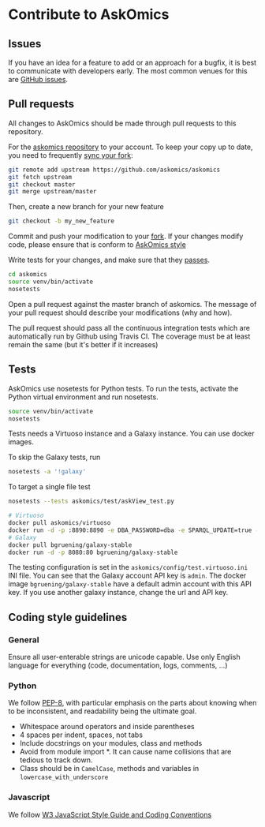 # Contribute to AskOmics

## Issues

If you have an idea for a feature to add or an approach for a bugfix, it is best to communicate with developers early. The most common venues for this are [GitHub issues](https://github.com/askomics/askomics/issues/).

## Pull requests

All changes to AskOmics should be made through pull requests to this repository.

For the [askomics repository](https://github.com/askomics/askomics) to your account. To keep your copy up to date, you need to frequently [sync your fork](https://help.github.com/articles/syncing-a-fork/):

```bash
git remote add upstream https://github.com/askomics/askomics
git fetch upstream
git checkout master
git merge upstream/master
```

Then, create a new branch for your new feature

```bash
git checkout -b my_new_feature
```

Commit and push your modification to your [fork](https://help.github.com/articles/pushing-to-a-remote/). If your changes modify code, please ensure that is conform to [AskOmics style](#coding-style-guidlines)

Write tests for your changes, and make sure that they [passes](#tests).

```bash
cd askomics
source venv/bin/activate
nosetests
```

Open a pull request against the master branch of askomics. The message of your pull request should describe your modifications (why and how).

The pull request should pass all the continuous integration tests which are automatically run by Github using Travis CI. The coverage must be at least remain the same (but it's better if it increases)

## Tests

AskOmics use nosetests for Python tests. To run the tests, activate the Python virtual environment and run nosetests.

```bash
source venv/bin/activate
nosetests
```

Tests needs a Virtuoso instance and a Galaxy instance. You can use docker images.

To skip the Galaxy tests, run

```bash
nosetests -a '!galaxy'
```

To target a single file test

```bash
nosetests --tests askomics/test/askView_test.py
```

```bash
# Virtuoso
docker pull askomics/virtuoso
docker run -d -p :8890:8890 -e DBA_PASSWORD=dba -e SPARQL_UPDATE=true -e DEFAULT_GRAPH=http://localhost:8890/DAV --net="host" -t tenforce/virtuoso
# Galaxy
docker pull bgruening/galaxy-stable
docker run -d -p 8080:80 bgruening/galaxy-stable
```

The testing configuration is set in the `askomics/config/test.virtuoso.ini` INI file. You can see that the Galaxy account API key is `admin`. The docker image `bgruening/galaxy-stable` have a default admin account with this API key. If you use another galaxy instance, change the url and API key.

## Coding style guidelines

### General

Ensure all user-enterable strings are unicode capable. Use only English language for everything (code, documentation, logs, comments, ...)

### Python

We follow [PEP-8](https://www.python.org/dev/peps/pep-0008/), with particular emphasis on the parts about knowing when to be inconsistent, and readability being the ultimate goal.

- Whitespace around operators and inside parentheses
- 4 spaces per indent, spaces, not tabs
- Include docstrings on your modules, class and methods
- Avoid from module import \*. It can cause name collisions that are tedious to track down.
- Class should be in `CamelCase`, methods and variables in `lowercase_with_underscore`

### Javascript

We follow [W3 JavaScript Style Guide and Coding Conventions](https://www.w3schools.com/js/js_conventions.asp)
